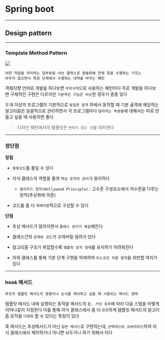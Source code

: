 # Spring boot
---
## Design pattern
---
### Template Method Pattern
![](https://img1.daumcdn.net/thumb/R1280x0/?scode=mtistory2&fname=https%3A%2F%2Fblog.kakaocdn.net%2Fdn%2FbxnzdC%2FbtrXn9fttz4%2FdngVhgqLaiEbD9wvuMqOk0%2Fimg.png)
```
어떤 작업을 처리하는 일부분을 서브 클래스로 캡슐화해 전체 일을 수행하는 구조는
바꾸지 않으면서 특정 단계에서 수행하는 내역을 바꾸는 패턴
```
객체지향 언어로 개발을 하다보면 `무의식적`으로 사용하는 패턴이다
주로 개발을 하다보면 구체적인 구현은 다르지만 `기본적인 기능은 비슷`한 경우가 종종 있다

두개 이상의 프로그램이 기본적으로 `동일한 골격` 하에서 동작할 때 기본 골격에 해당하는 알고리즘은 일괄적으로 관리하면서 각 프로그램마다 `달라지는 부분들`에 대해서는 따로 만들고 싶을 때 사용하면 좋다

> 디자인 패턴에서의 템플릿은 `변하지 않는 것`을 의미한다

---
### 장단점
**장점**   
- `중복코드`를 줄일 수 있다

- 자식 클래스의 역할을 줄여 `핵심 로직의 관리`가 용이하다
    - `헐리우드 원칙(Hollywood Principle)` : 고수준 구셩요소에서 저수준을 다루는 원칙(추상화에 의존)
- 코드를 좀 더 `객체지향`적으로 구성할 수 있다

**단점**   
- 추상 메서드가 많아지면서 `클래스 관리가 복잡`해진다

- 클래스간의 `관계와 코드`가 꼬여버릴 염려가 있다
- 알고리즘 구조가 복잡할수록 `템플릿 로직 형태`를 유지하기 어려워진다
- 하위 클래스를 통해 기본 단계 구현을 억제하여 `리스코프 치환 법칙`을 위반할 여지가 있다

---
### hook 메서드
```
부모의 템플릿 메서드의 영향이나 순서를 제어하고 싶을 때 사용되는 메서드 형태
```
템플릿 메서드 내에 실행되는 동작을 메서드의 `참, 거짓 유무`에 따라 다음 스텝을 어떻게 이어나갈지 지정한다
이를 통해 자식 클래스에서 좀 더 `유연`하게 템플릿 메서드의 알고리즘 로직을 `다양화` 할 수 있다는 특징이 있다

훅 메서드는 추상메서드가 아닌 `일반 메서드`로 구현하는데, `선택적으로 오버라이드`하여 자식 클래스에서 제어하거나 아니면 놔두거나 하기 위해서 이다